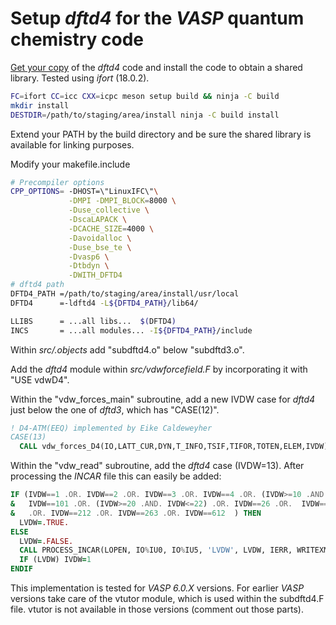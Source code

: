 # Setup *dftd4* for the *VASP* quantum chemistry code

[Get your copy](https://github.com/dftd4/dftd4) of the *dftd4*  code and install the code to obtain a shared library.
Tested using *ifort* (18.0.2).

```bash
FC=ifort CC=icc CXX=icpc meson setup build && ninja -C build
mkdir install
DESTDIR=/path/to/staging/area/install ninja -C build install
```

Extend your PATH by the build directory and be sure the shared library is available for linking purposes.

Modify your makefile.include

```bash
# Precompiler options
CPP_OPTIONS= -DHOST=\"LinuxIFC\"\
             -DMPI -DMPI_BLOCK=8000 \
             -Duse_collective \
             -DscaLAPACK \
             -DCACHE_SIZE=4000 \
             -Davoidalloc \
             -Duse_bse_te \
             -Dvasp6 \
             -Dtbdyn \
             -DWITH_DFTD4
# dftd4 path
DFTD4_PATH =/path/to/staging/area/install/usr/local
DFTD4      =-ldftd4 -L${DFTD4_PATH}/lib64/

LLIBS      = ...all libs...  $(DFTD4)
INCS       = ...all modules... -I${DFTD4_PATH}/include
```

Within *src/.objects* add "subdftd4.o\" below "subdftd3.o\".

Add the *dftd4* module within *src/vdwforcefield.F* by incorporating it with "USE vdwD4".

Within the "vdw_forces_main" subroutine, add a new IVDW case for *dftd4* just below the one of *dftd3*, which has "CASE(12)".

```fortran
! D4-ATM(EEQ) implemented by Eike Caldeweyher
CASE(13)
  CALL vdw_forces_D4(IO,LATT_CUR,DYN,T_INFO,TSIF,TIFOR,TOTEN,ELEM,IVDW)
``` 

Within the "vdw_read" subroutine, add the *dftd4* case (IVDW=13).
After processing the *INCAR* file this can easily be added:

```fortran
IF (IVDW==1 .OR. IVDW==2 .OR. IVDW==3 .OR. IVDW==4 .OR. (IVDW>=10 .AND. IVDW<=13) .OR.  &
&   IVDW==101 .OR. (IVDW>=20 .AND. IVDW<=22) .OR. IVDW==26 .OR.  IVDW==202 &
&   .OR. IVDW==212 .OR. IVDW==263 .OR. IVDW==612  ) THEN
  LVDW=.TRUE.
ELSE
  LVDW=.FALSE.
  CALL PROCESS_INCAR(LOPEN, IO%IU0, IO%IU5, 'LVDW', LVDW, IERR, WRITEXMLINCAR)
  IF (LVDW) IVDW=1
ENDIF
``` 
This implementation is tested for *VASP 6.0.X* versions. For earlier *VASP* versions take care of the vtutor module,
which is used within the subdftd4.F file. vtutor is not available in those versions (comment out those parts).
